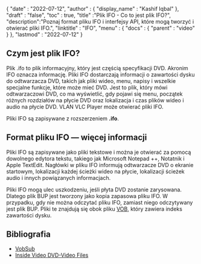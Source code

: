 {
  "date" : "2022-07-12",
  "author" : {
    "display_name" : "Kashif Iqbal"
},
  "draft" : "false",
  "toc" : true,
  "title" :"Plik IFO - Co to jest plik IFO?",
  "description":"Poznaj format pliku IFO i interfejsy API, które mogą tworzyć i otwierać pliki IFO.",
  "linktitle" : "IFO",
  "menu" : {
    "docs" : {
      "parent" : "video"
}
},
  "lastmod" : "2022-07-12"
}

## Czym jest plik IFO?

Plik .ifo to plik informacyjny, który jest częścią specyfikacji DVD. Akronim IFO oznacza informację. Pliki IFO dostarczają informacji o zawartości dysku do odtwarzacza DVD, takich jak pliki wideo, menu, napisy i wszelkie specjalne funkcje, które może mieć DVD. Jest to plik, który mówi odtwarzaczowi DVD, co ma wyświetlić, gdy pojawi się menu, początek różnych rozdziałów na płycie DVD oraz lokalizacja i czas plików wideo i audio na płycie DVD. VLAN VLC Player może otwierać pliki IFO.

Pliki IFO są zapisywane z rozszerzeniem **.ifo**.

## Format pliku IFO — więcej informacji

Pliki IFO są zapisywane jako pliki tekstowe i można je otwierać za pomocą dowolnego edytora tekstu, takiego jak Microsoft Notepad ++, Notatnik i Apple TextEdit. Nagłówki w pliku IFO informują odtwarzacze DVD o ekranie startowym, lokalizacji każdej ścieżki wideo na płycie, lokalizacji ścieżek audio i innych powiązanych informacjach.

Pliki IFO mogą ulec uszkodzeniu, jeśli płyta DVD zostanie zarysowana. Dlatego plik BUP jest tworzony jako kopia zapasowa pliku IFO. W przypadku, gdy nie można odczytać pliku IFO, zamiast niego odczytywany jest plik BUP. Pliki te znajdują się obok pliku [VOB](/video/vob/), który zawiera indeks zawartości dysku.

## Bibliografia

* [VobSub](https://www.videohelp.com/software/VobSub)
* [Inside Video DVD-Video Files](https://en.wikibooks.org/wiki/Inside_DVD-Video/IFO_Files)

